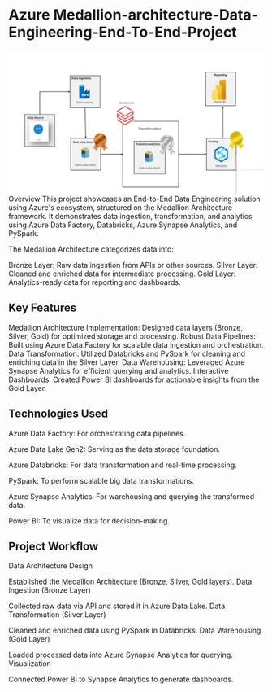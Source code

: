 # Azure Medallion-architecture-Data-Engineering-End-To-End-Project

![Project Overview](https://github.com/OsamaELsohafy/Azure-Medallion-architecture-Data-Engineering-Project/blob/main/Project_overview.jpg)
Overview
This project showcases an End-to-End Data Engineering solution using Azure's ecosystem, structured on the Medallion Architecture framework. It demonstrates data ingestion, transformation, and analytics using Azure Data Factory, Databricks, Azure Synapse Analytics, and PySpark.

The Medallion Architecture categorizes data into:

Bronze Layer: Raw data ingestion from APIs or other sources.
Silver Layer: Cleaned and enriched data for intermediate processing.
Gold Layer: Analytics-ready data for reporting and dashboards.


## Key Features
Medallion Architecture Implementation: Designed data layers (Bronze, Silver, Gold) for optimized storage and processing.
Robust Data Pipelines: Built using Azure Data Factory for scalable data ingestion and orchestration.
Data Transformation: Utilized Databricks and PySpark for cleaning and enriching data in the Silver Layer.
Data Warehousing: Leveraged Azure Synapse Analytics for efficient querying and analytics.
Interactive Dashboards: Created Power BI dashboards for actionable insights from the Gold Layer.


## Technologies Used
Azure Data Factory: For orchestrating data pipelines.

Azure Data Lake Gen2: Serving as the data storage foundation.

Azure Databricks: For data transformation and real-time processing.

PySpark: To perform scalable big data transformations.

Azure Synapse Analytics: For warehousing and querying the transformed data.

Power BI: To visualize data for decision-making.

## Project Workflow

Data Architecture Design

Established the Medallion Architecture (Bronze, Silver, Gold layers).
Data Ingestion (Bronze Layer)

Collected raw data via API and stored it in Azure Data Lake.
Data Transformation (Silver Layer)

Cleaned and enriched data using PySpark in Databricks.
Data Warehousing (Gold Layer)

Loaded processed data into Azure Synapse Analytics for querying.
Visualization

Connected Power BI to Synapse Analytics to generate dashboards.
